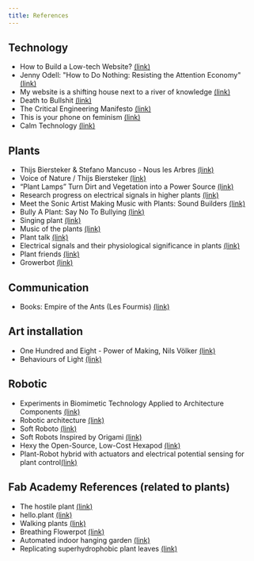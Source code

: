 ```yaml
---
title: References
---
```


## Technology

- How to Build a Low-tech Website? [(link)](https://solar.lowtechmagazine.com/2018/09/how-to-build-a-lowtech-website.html)
- Jenny Odell: "How to Do Nothing: Resisting the Attention Economy" [(link)](https://www.youtube.com/watch?v=izjlP9qtmBU)
- My website is a shifting house next to a river of knowledge [(link)](https://thecreativeindependent.com/people/laurel-schwulst-my-website-is-a-shifting-house-next-to-a-river-of-knowledge-what-could-yours-be/)
- Death to Bullshit [(link)](http://deathtobullshit.com/)
- The Critical Engineering Manifesto [(link)](https://criticalengineering.org/en)
- This is your phone on feminism [(link)](https://conversationalist.org/2019/09/13/feminism-explains-our-toxic-relationships-with-our-smartphones/)
- Calm Technology [(link)](https://calmtech.com/)


## Plants

- Thijs Biersteker & Stefano Mancuso - Nous les Arbres [(link)](https://www.youtube.com/watch?v=ukcOmdeVQcM)
- Voice of Nature / Thijs Biersteker [(link)](https://www.youtube.com/watch?v=AGbmut3hy7w)
- “Plant Lamps” Turn Dirt and Vegetation into a Power Source [(link)](https://www.technologyreview.com/s/543781/plant-lamps-turn-dirt-and-vegetation-into-a-power-source/)
- Research progress on electrical signals in higher plants [(link)](https://www.sciencedirect.com/science/article/pii/S1002007109000161)
- Meet the Sonic Artist Making Music with Plants: Sound Builders [(link)](https://www.youtube.com/watch?v=wYU18eiiFt4)
- Bully A Plant: Say No To Bullying [(link)](https://www.youtube.com/watch?v=Yx6UgfQreYY&feature=youtu.be)
- Singing plant [(link)](https://www.instructables.com/id/Singing-plant-Make-your-plant-sing-with-Arduino-/)
- Music of the plants [(link)](https://upliftconnect.com/music-of-the-plants/)
- Plant talk [(link)](https://www.the-scientist.com/features/plant-talk-38209)
- Electrical signals and their physiological significance in plants [(link)](https://onlinelibrary.wiley.com/doi/full/10.1111/j.1365-3040.2006.01614.x)
- Plant friends [(link)](https://hackaday.io/project/1982-plant-friends)
- Growerbot [(link)](https://hackaday.io/project/2154-growerbot)

## Communication

- Books: Empire of the Ants (Les Fourmis) [(link)](https://en.wikipedia.org/wiki/Empire_of_the_Ants_(novel))

## Art installation

- One Hundred and Eight - Power of Making, Nils Völker [(link)](https://vimeo.com/27197947)
- Behaviours of Light [(link)](https://vimeo.com/85159748)

## Robotic

- Experiments in Biomimetic Technology Applied to Architecture Components [(link)](https://www.youtube.com/watch?v=MhhFja6tghc)
- Robotic architecture [(link)](https://www.youtube.com/watch?v=m5VWHUvKt48)
- Soft Roboto [(link)](https://www.youtube.com/watch?v=q2Q-taHAo7Q)
- Soft Robots Inspired by Origami [(link)](https://www.youtube.com/watch?v=ARSKahntQDA)
- Hexy the Open-Source, Low-Cost Hexapod  [(link)](http://arcbotics.com/products/hexy/)
- Plant-Robot hybrid with actuators and electrical potential sensing for plant control[(link)](https://hackaday.io/project/134172-plantoid)

## Fab Academy References (related to plants)

- The hostile plant [(link)](http://fab.cba.mit.edu/classes/863.18/EECS/people/miana/finals.html)
- hello.plant [(link)](http://fab.cba.mit.edu/classes/863.09/people/lifeform/07/index.html)
- Walking plants [(link)](http://fab.cba.mit.edu/classes/863.10/people/hiro.tanaka/pages/page_01.html)
- Breathing Flowerpot [(link)](http://fab.cba.mit.edu/classes/863.19/Harvard/people/hsingh/project.html)
- Automated indoor hanging garden [(link)](http://fab.academany.org/2019/labs/berytech/students/nagi-abdelnour/final%20project%20dev.html)
- Replicating superhydrophobic plant leaves [(link)](http://archive.fabacademy.org/archives/2017/woma/students/238/assignment12.html)
